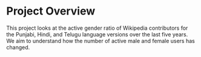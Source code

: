 # Project Overview
This project looks at the active gender ratio of Wikipedia contributors for the Punjabi, Hindi, and Telugu language versions over the last five years. We aim to understand how the number of active male and female users has changed. 

